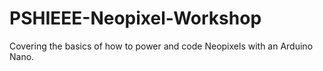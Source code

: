 # PSHIEEE-Neopixel-Workshop
Covering the basics of how to power and code Neopixels with an Arduino Nano.
